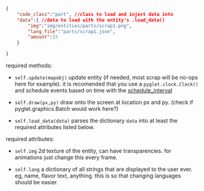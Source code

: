 
```json

{
    "code_class":"part", //class to load and inject data into
    "data":{ //data to load with the entity's .load_data()
        "img":"img/entities/parts/scrap1.png", 
        "lang_file":"parts/scrap1.json",
        "amount":15
    }

}

```


required methods:

* `self.update(mapobj)` update entity (if needed, most scrap will be no-ops here for example). it is recomended that you use a `pyglet.clock.Clock()` and schedule events based on time with the [schedule_interval](http://www.pyglet.org/doc/api/pyglet.clock-module.html#schedule_interval)

* `self.draw(px,py)` draw onto the screen at location px and py. (check if pyglet.graphics.Batch would work here?)

* `self.load_data(data)` parses the dictionary `data` into at least the required attributes listed below.

required attributes:

* `self.img` 2d texture of the entity, can have transparencies. for animations just change this every frame.

* `self.lang` a dictionary of all strings that are displayed to the user ever. eg, name, flavor text, anything. this is so that changing languages should be easier.
